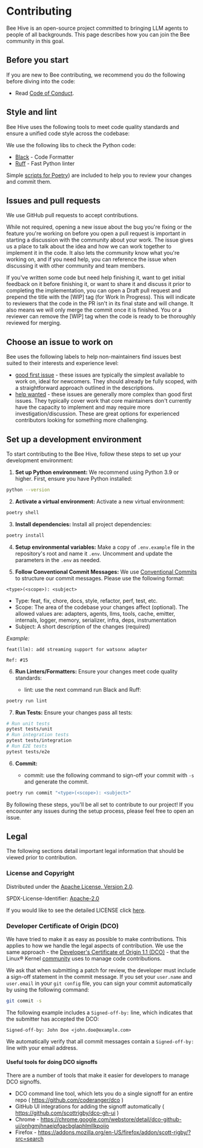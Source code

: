 # Contributing

Bee Hive is an open-source project committed to bringing LLM agents to people of all backgrounds. This page describes how you can join the Bee community in this goal.

## Before you start

If you are new to Bee contributing, we recommend you do the following before diving into the code:

- Read [Code of Conduct](./CODE_OF_CONDUCT.md).

## Style and lint

Bee Hive uses the following tools to meet code quality standards and ensure a unified code style across the codebase:

We use the following libs to check the Python code: 
- [Black](https://black.readthedocs.io/) - Code Formatter
- [Ruff](https://beta.ruff.rs/docs/) - Fast Python linter

 Simple [scripts for Poetry](tools/scripts.py)) are included to help you to review your changes and commit them.

## Issues and pull requests

We use GitHub pull requests to accept contributions.

While not required, opening a new issue about the bug you're fixing or the feature you're working on before you open a pull request is important in starting a discussion with the community about your work. The issue gives us a place to talk about the idea and how we can work together to implement it in the code. It also lets the community know what you're working on, and if you need help, you can reference the issue when discussing it with other community and team members.

If you've written some code but need help finishing it, want to get initial feedback on it before finishing it, or want to share it and discuss it prior to completing the implementation, you can open a Draft pull request and prepend the title with the [WIP] tag (for Work In Progress). This will indicate to reviewers that the code in the PR isn't in its final state and will change. It also means we will only merge the commit once it is finished. You or a reviewer can remove the [WIP] tag when the code is ready to be thoroughly reviewed for merging.

## Choose an issue to work on

Bee uses the following labels to help non-maintainers find issues best suited to their interests and experience level:

- [good first issue](https://github.com/i-am-bee/bee-hive/issues?q=is%3Aopen+is%3Aissue+label%3A%22good+first+issue%22) - these issues are typically the simplest available to work on, ideal for newcomers. They should already be fully scoped, with a straightforward approach outlined in the descriptions.
- [help wanted](https://github.com/i-am-bee/bee-hive/issues?q=is%3Aopen+is%3Aissue+label%3A%22help+wanted%22) - these issues are generally more complex than good first issues. They typically cover work that core maintainers don't currently have the capacity to implement and may require more investigation/discussion. These are great options for experienced contributors looking for something more challenging.

## Set up a development environment

To start contributing to the Bee Hive, follow these steps to set up your development environment:

1. **Set up Python environment:** We recommend using Python 3.9 or higher. First, ensure you have Python installed:

```bash
python --version
```

2. **Activate a virtual environment:** Activate a new virtual environment:

```bash
poetry shell
```

3. **Install dependencies:** Install all project dependencies:

```bash
poetry install
```

4. **Setup environmental variables:** Make a copy of `.env.example` file in the repository's root and name it `.env`. Uncomment and update the parameters in the `.env` as needed.

5. **Follow Conventional Commit Messages:** We use [Conventional Commits](https://www.conventionalcommits.org/en/v1.0.0/#summary) to structure our commit messages. Please use the following format:

```
<type>(<scope>): <subject>
```

- Type: feat, fix, chore, docs, style, refactor, perf, test, etc.
- Scope: The area of the codebase your changes affect (optional). The allowed values are: adapters, agents, llms, tools, cache, emitter, internals, logger, memory, serializer, infra, deps, instrumentation
- Subject: A short description of the changes (required)

_Example:_

```
feat(llm): add streaming support for watsonx adapter

Ref: #15
```

6. **Run Linters/Formatters:** Ensure your changes meet code quality standards:

     - lint: use the next command run Black and Ruff:

```bash
poetry run lint
```
  

7. **Run Tests:** Ensure your changes pass all tests:

```bash
# Run unit tests
pytest tests/unit
# Run integration tests
pytest tests/integration
# Run E2E tests
pytest tests/e2e
```

6. **Commit:**  

     - commit: use the following command to sign-off your commit with `-s` and generate the commit.

```bash
poetry run commit "<type>(<scope>): <subject>"
```

By following these steps, you'll be all set to contribute to our project! If you encounter any issues during the setup process, please feel free to open an issue.

## Legal

The following sections detail important legal information that should be viewed prior to contribution.

### License and Copyright

Distributed under the [Apache License, Version 2.0](http://www.apache.org/licenses/LICENSE-2.0).

SPDX-License-Identifier: [Apache-2.0](https://spdx.org/licenses/Apache-2.0)

If you would like to see the detailed LICENSE click [here](/LICENSE).

### Developer Certificate of Origin (DCO)

We have tried to make it as easy as possible to make contributions. This applies to how we handle the legal aspects of contribution. We use the same approach - the [Developer's Certificate of Origin 1.1 (DCO)](https://developercertificate.org/) - that the Linux® Kernel [community](https://docs.kernel.org/process/submitting-patches.html#sign-your-work-the-developer-s-certificate-of-origin) uses to manage code contributions.

We ask that when submitting a patch for review, the developer must include a sign-off statement in the commit message. If you set your `user.name` and `user.email` in your `git config` file, you can sign your commit automatically by using the following command:

```bash
git commit -s
```

The following example includes a `Signed-off-by:` line, which indicates that the submitter has accepted the DCO:

```text
Signed-off-by: John Doe <john.doe@example.com>
```

We automatically verify that all commit messages contain a `Signed-off-by:` line with your email address.

#### Useful tools for doing DCO signoffs

There are a number of tools that make it easier for developers to manage DCO signoffs.

- DCO command line tool, which lets you do a single signoff for an entire repo ( <https://github.com/coderanger/dco> )
- GitHub UI integrations for adding the signoff automatically ( <https://github.com/scottrigby/dco-gh-ui> )
- Chrome - <https://chrome.google.com/webstore/detail/dco-github-ui/onhgmjhnaeipfgacbglaphlmllkpoijo>
- Firefox - <https://addons.mozilla.org/en-US/firefox/addon/scott-rigby/?src=search>
